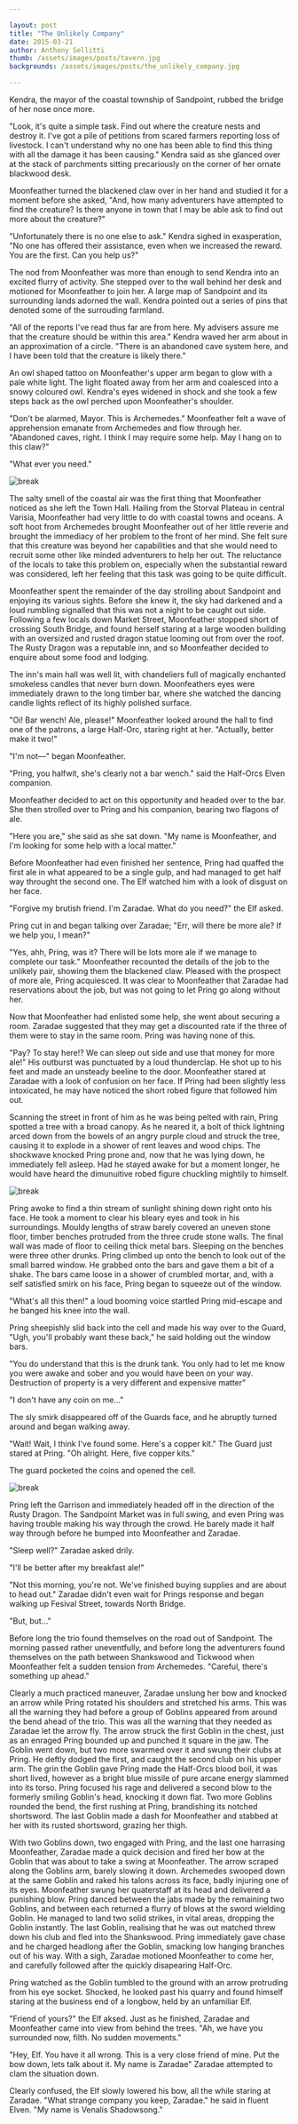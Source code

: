 ```yaml
---

layout: post
title: "The Unlikely Company"
date: 2015-03-21
author: Anthony Sellitti
thumb: /assets/images/posts/tavern.jpg
backgrounds: /assets/images/posts/the_unlikely_company.jpg

---
```


Kendra, the mayor of the coastal township of Sandpoint, rubbed the bridge of her nose once more.

"Look, it's quite a simple task. Find out where the creature nests and destroy it. I've got a pile of petitions from scared farmers reporting loss of livestock. I can't understand why no one has been able to find this thing with all the damage it has been causing." Kendra said as she glanced over at the stack of parchments sitting precariously on the corner of her ornate blackwood desk.

Moonfeather turned the blackened claw over in her hand and studied it for a moment before she asked, "And, how many adventurers have attempted to find the creature? Is there anyone in town that I may be able ask to find out more about the creature?"

"Unfortunately there is no one else to ask." Kendra sighed in exasperation, "No one has offered their assistance, even when we increased the reward. You are the first. Can you help us?"

The nod from Moonfeather was more than enough to send Kendra into an excited flurry of activity. She stepped over to the wall behind her desk and motioned for Moonfeather to join her. A large map of Sandpoint and its surrounding lands adorned the wall. Kendra pointed out a series of pins that denoted some of the surrouding farmland.

"All of the reports I've read thus far are from here. My advisers assure me that the creature should be within this area." Kendra waved her arm about in an approximation of a circle. "There is an abandoned cave system here, and I have been told that the creature is likely there."

An owl shaped tattoo on Moonfeather's upper arm began to glow with a pale white light. The light floated away from her arm and coalesced into a snowy coloured owl. Kendra's eyes widened in shock and she took a few steps back as the owl perched upon Moonfeather's shoulder.

"Don't be alarmed, Mayor. This is Archemedes." Moonfeather felt a wave of apprehension emanate from Archemedes and flow through her. "Abandoned caves, right. I think I may require some help. May I hang on to this claw?"

"What ever you need."

![break](/assets/images/posts/break.png)

The salty smell of the coastal air was the first thing that Moonfeather noticed as she left the Town Hall. Hailing from the Storval Plateau in central Varisia, Moonfeather had very little to do with coastal towns and oceans. A soft hoot from Archemedes brought Moonfeather out of her little reverie and brought the immediacy of her problem to the front of her mind. She felt sure that this creature was beyond her capabilities and that she would need to recruit some other like minded adventurers to help her out. The reluctance of the locals to take this problem on, especially when the substantial reward was considered, left her feeling that this task was going to be quite difficult.

Moonfeather spent the remainder of the day strolling about Sandpoint and enjoying its various sights. Before she knew it, the sky had darkened and a loud rumbling signalled that this was not a night to be caught out side. Following a few locals down Market Street, Moonfeather stopped short of crossing South Bridge, and found herself staring at a large wooden building with an oversized and rusted dragon statue looming out from over the roof. The Rusty Dragon was a reputable inn, and so Moonfeather decided to enquire about some food and lodging.

The inn's main hall was well lit, with chandeliers full of magically enchanted smokeless candles that never burn down. Moonfeathers eyes were immediately drawn to the long timber bar, where she watched the dancing candle lights reflect of its highly polished surface.

"Oi! Bar wench! Ale, please!" Moonfeather looked around the hall to find one of the patrons, a large Half-Orc, staring right at her. "Actually, better make it two!"

"I'm not&mdash;" began Moonfeather.

"Pring, you halfwit, she's clearly not a bar wench." said the Half-Orcs Elven companion.

Moonfeather decided to act on this opportunity and headed over to the bar. She then strolled over to Pring and his companion, bearing two flagons of ale.

"Here you are," she said as she sat down. "My name is Moonfeather, and I'm looking for some help with a local matter."

Before Moonfeather had even finished her sentence, Pring had quaffed the first ale in what appeared to be a single gulp, and had managed to get half way throught the second one. The Elf watched him with a look of disgust on her face.

"Forgive my brutish friend. I'm Zaradae. What do you need?" the Elf asked.

Pring cut in and began talking over Zaradae; "Err, will there be more ale? If we help you, I mean?"

"Yes, ahh, Pring, was it? There will be lots more ale if we manage to complete our task." Moonfeather recounted the details of the job to the unlikely pair, showing them the blackened claw. Pleased with the prospect of more ale, Pring acquiesced. It was clear to Moonfeather that Zaradae had reservations about the job, but was not going to let Pring go along without her.

Now that Moonfeather had enlisted some help, she went about securing a room. Zaradae suggested that they may get a discounted rate if the three of them were to stay in the same room. Pring was having none of this.

"Pay? To stay here!? We can sleep out side and use that money for more ale!" His outburst was punctuated by a loud thunderclap. He shot up to his feet and made an unsteady beeline to the door. Moonfeather stared at Zaradae with a look of confusion on her face. If Pring had been slightly less intoxicated, he may have noticed the short robed figure that followed him out.

Scanning the street in front of him as he was being pelted with rain, Pring spotted a tree with a broad canopy. As he neared it, a bolt of thick lightning arced down from the bowels of an angry purple cloud and struck the tree, causing it to explode in a shower of rent leaves and wood chips. The shockwave knocked Pring prone and, now that he was lying down, he immediately fell asleep. Had he stayed awake for but a moment longer, he would have heard the dimunuitive robed figure chuckling mightily to himself.

![break](/assets/images/posts/break.png)

Pring awoke to find a thin stream of sunlight shining down right onto his face. He took a moment to clear his bleary eyes and took in his surroundings. Mouldy lengths of straw barely covered an uneven stone floor, timber benches protruded from the three crude stone walls. The final wall was made of floor to ceiling thick metal bars. Sleeping on the benches were three other drunks. Pring climbed up onto the bench to look out of the small barred window. He grabbed onto the bars and gave them a bit of a shake. The bars came loose in a shower of crumbled mortar, and, with a self satisfied smirk on his face, Pring began to squeeze out of the window.

"What's all this then!" a loud booming voice startled Pring mid-escape and he banged his knee into the wall.

Pring sheepishly slid back into the cell and made his way over to the Guard, "Ugh, you'll probably want these back," he said holding out the window bars.

"You do understand that this is the drunk tank. You only had to let me know you were awake and sober and you would have been on your way. Destruction of property is a very different and expensive matter"

"I don't have any coin on me..."

The sly smirk disappeared off of the Guards face, and he abruptly turned around and began walking away.

"Wait! Wait, I think I've found some. Here's a copper kit." The Guard just stared at Pring. "Oh alright. Here, five copper kits."

The guard pocketed the coins and opened the cell.

![break](/assets/images/posts/break.png)

Pring left the Garrison and immediately headed off in the direction of the Rusty Dragon. The Sandpoint Market was in full swing, and even Pring was having trouble making his way through the crowd. He barely made it half way through before he bumped into Moonfeather and Zaradae.

"Sleep well?" Zaradae asked drily.

"I'll be better after my breakfast ale!"

"Not this morning, you're not. We've finished buying supplies and are about to head out."  Zaradae didn't even wait for Prings response and began walking up Fesival Street, towards North Bridge.

"But, but..."

Before long the trio found themselves on the road out of Sandpoint. The morning passed rather uneventfully, and before long the adventurers found themselves on the path between Shankswood and Tickwood when Moonfeather felt a sudden tension from Archemedes. "Careful, there's something up ahead."

Clearly a much practiced maneuver, Zaradae unslung her bow and knocked an arrow while Pring rotated his shoulders and stretched his arms. This was all the warning they had before a group of Goblins appeared from around the bend ahead of the trio. This was all the warning that they needed as Zaradae let the arrow fly. The arrow struck the first Goblin in the chest, just as an enraged Pring bounded up and punched it square in the jaw. The Goblin went down, but two more swarmed over it and swung their clubs at Pring. He deftly dodged the first, and caught the second club on his upper arm. The grin the Goblin gave Pring made the Half-Orcs blood boil, it was short lived, however as a bright blue missile of pure arcane energy slammed into its torso. Pring focused his rage and delivered a second blow to the formerly smiling Goblin's head, knocking it down flat. Two more Goblins rounded the bend, the first rushing at Pring, brandishing its notched shortsword. The last Goblin made a dash for Moonfeather and stabbed at her with its rusted shortsword, grazing her thigh.

With two Goblins down, two engaged with Pring, and the last one harrasing Moonfeather, Zaradae made a quick decision and fired her bow at the Goblin that was about to take a swing at Moonfeather. The arrow scraped along the Goblins arm, barely slowing it down. Archemedes swooped down at the same Goblin and raked his talons across its face, badly injuring one of its eyes. Moonfeather swung her quaterstaff at its head and delivered a punishing blow. Pring danced between the jabs made by the remaining two Goblins, and between each returned a flurry of blows at the sword wielding Goblin. He managed to land two solid strikes, in vital areas, dropping the Goblin instantly. The last Goblin, realising that he was out matched threw down his club and fled into the Shankswood. Pring immediately gave chase and he charged headlong after the Goblin, smacking low hanging branches out of his way. With a sigh, Zaradae motioned Moonfeather to come her, and carefully followed after the quickly disapearing Half-Orc.

Pring watched as the Goblin tumbled to the ground with an arrow protruding from his eye socket. Shocked, he looked past his quarry and found himself staring at the business end of a longbow, held by an unfamiliar Elf.

"Friend of yours?" the Elf aksed. Just as he finished, Zaradae and Moonfeather came into view from behind the trees. "Ah, we have you surrounded now, filth. No sudden movements."

"Hey, Elf. You have it all wrong. This is a very close friend of mine. Put the bow down, lets talk about it. My name is Zaradae" Zaradae attempted to clam the situation down.

Clearly confused, the Elf slowly lowered his bow, all the while staring at Zaradae. "What strange company you keep, Zaradae." he said in fluent Elven. "My name is Venalis Shadowsong."
